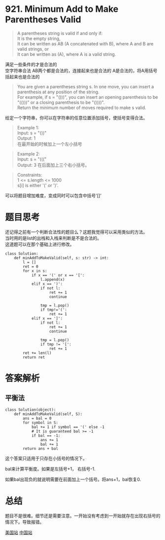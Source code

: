 # 921. Minimum Add to Make Parentheses Valid

>A parentheses string is valid if and only if:  
It is the empty string,  
It can be written as AB (A concatenated with B), where A and B are valid strings, or  
It can be written as (A), where A is a valid string.  
 
满足一些条件的才是合法的  
空字符串合法
AB两个都是合法的，连接起来也是合法的
A是合法的，将A用括号括起来也是合法的


>You are given a parentheses string s. In one move, you can insert a parenthesis at any position of the string.  
For example, if s = "()))", you can insert an opening parenthesis to be "(()))" or a closing parenthesis to be "())))".  
Return the minimum number of moves required to make s valid.  

给定一个字符串，你可以在字符串的任意位置添加括号，使括号变得合法。

>Example 1:  
Input: s = "())"  
Output: 1  
在最开始的时候加上一个左小括号

>Example 2:  
Input: s = "((("  
Output: 3
在后面加上三个右小括号。
 

>Constraints:  
1 <= s.length <= 1000  
s[i] is either '(' or ')'.

可以将题目增加难度，变成同时可以包含中括号'[]'

# 题目思考

还记得之前有一个判断合法性的题目么？这题我觉得可以采用类似的方法。  
当时用的是list的出栈和入栈来判断是不是合法的。  
这道题可以在那个基础上进行修改。

```python3
class Solution:
    def minAddToMakeValid(self, s: str) -> int:
        l = []
        ret = 0
        for x in s:
            if x == '(' or x == '[':
                l.append(x)
            elif x == ')':
                if not l:
                    ret += 1
                    continue
                    
                tmp = l.pop()
                if tmp!='(':
                    ret += 1
            elif x == ']':
                if not l:
                    ret += 1
                    continue
                    
                tmp = l.pop()
                if tmp != '[':
                    ret += 1
        ret += len(l)
        return ret
```

# 答案解析
## 平衡法
```python3
class Solution(object):
    def minAddToMakeValid(self, S):
        ans = bal = 0
        for symbol in S:
            bal += 1 if symbol == '(' else -1
            # It is guaranteed bal >= -1
            if bal == -1:
                ans += 1
                bal += 1
        return ans + bal
```

这个答案只适用于只存在小括号的情况下。

bal来计算平衡度。如果是左括号+1， 右括号-1.
  
如果bal出现负的就说明需要在前面加上一个括号。将ans+1，bal恢复0.

# 总结

题目不是很难。细节还是需要注意。一开始没有考虑到一开始就存在出现右括号的情况下。导致报错。

[美国站](https://leetcode.com/problems/search-insert-position/solution/)
[中国站](https://leetcode-cn.com/problems/search-insert-position/solution/sou-suo-cha-ru-wei-zhi-by-leetcode-solution/)
